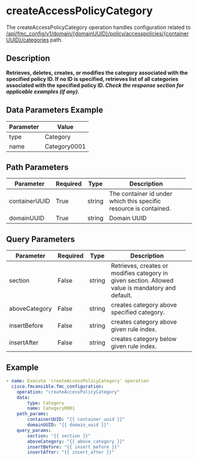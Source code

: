 # createAccessPolicyCategory

The createAccessPolicyCategory operation handles configuration related to [/api/fmc_config/v1/domain/{domainUUID}/policy/accesspolicies/{containerUUID}/categories](/paths//api/fmc_config/v1/domain/{domain_uuid}/policy/accesspolicies/{container_uuid}/categories.md) path.&nbsp;
## Description
**Retrieves, deletes, creates, or modifies the category associated with the specified policy ID. If no ID is specified, retrieves list of all categories associated with the specified policy ID. _Check the response section for applicable examples (if any)._**

## Data Parameters Example
| Parameter | Value |
| --------- | -------- |
| type | Category |
| name | Category0001 |

## Path Parameters
| Parameter | Required | Type | Description |
| --------- | -------- | ---- | ----------- |
| containerUUID | True | string <td colspan=3> The container id under which this specific resource is contained. |
| domainUUID | True | string <td colspan=3> Domain UUID |

## Query Parameters
| Parameter | Required | Type | Description |
| --------- | -------- | ---- | ----------- |
| section | False | string <td colspan=3> Retrieves, creates or modifies category in given section. Allowed value is mandatory and default. |
| aboveCategory | False | string <td colspan=3> creates category above specified category. |
| insertBefore | False | string <td colspan=3> creates category above given rule index. |
| insertAfter | False | string <td colspan=3> creates category below given rule index. |

## Example
```yaml
- name: Execute 'createAccessPolicyCategory' operation
  cisco.fmcansible.fmc_configuration:
    operation: "createAccessPolicyCategory"
    data:
        type: Category
        name: Category0001
    path_params:
        containerUUID: "{{ container_uuid }}"
        domainUUID: "{{ domain_uuid }}"
    query_params:
        section: "{{ section }}"
        aboveCategory: "{{ above_category }}"
        insertBefore: "{{ insert_before }}"
        insertAfter: "{{ insert_after }}"

```